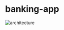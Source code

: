# banking-app
![architecture](https://github.com/user-attachments/assets/9c946c00-9f31-48ea-a205-20c1c293f510)
